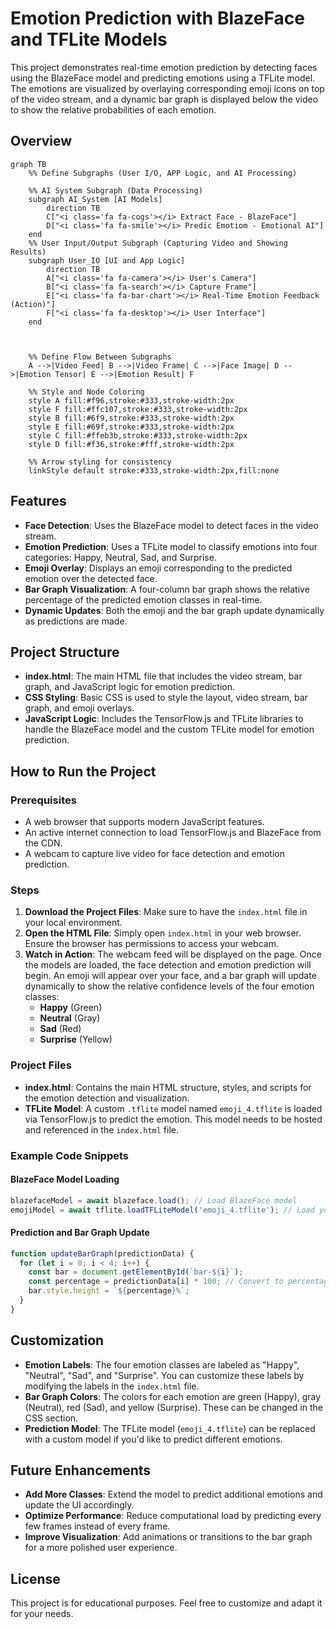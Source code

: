
# Emotion Prediction with BlazeFace and TFLite Models

This project demonstrates real-time emotion prediction by detecting faces using the BlazeFace model and predicting emotions using a TFLite model. The emotions are visualized by overlaying corresponding emoji icons on top of the video stream, and a dynamic bar graph is displayed below the video to show the relative probabilities of each emotion.
## Overview
```mermaid
graph TB
    %% Define Subgraphs (User I/O, APP Logic, and AI Processing)

    %% AI System Subgraph (Data Processing)
    subgraph AI_System [AI Models]
        direction TB
        C["<i class='fa fa-cogs'></i> Extract Face - BlazeFace"]
        D["<i class='fa fa-smile'></i> Predic Emotiom - Emotional AI"]
    end
    %% User Input/Output Subgraph (Capturing Video and Showing Results)
    subgraph User_IO [UI and App Logic]
        direction TB
        A["<i class='fa fa-camera'></i> User's Camera"]
        B["<i class='fa fa-search'></i> Capture Frame"]
        E["<i class='fa fa-bar-chart'></i> Real-Time Emotion Feedback (Action)"]
        F["<i class='fa fa-desktop'></i> User Interface"]
    end



    %% Define Flow Between Subgraphs
    A -->|Video Feed| B -->|Video Frame| C -->|Face Image| D -->|Emotion Tensor| E -->|Emotion Result| F

    %% Style and Node Coloring
    style A fill:#f96,stroke:#333,stroke-width:2px
    style F fill:#ffc107,stroke:#333,stroke-width:2px
    style B fill:#6f9,stroke:#333,stroke-width:2px
    style E fill:#69f,stroke:#333,stroke-width:2px
    style C fill:#ffeb3b,stroke:#333,stroke-width:2px
    style D fill:#f36,stroke:#fff,stroke-width:2px

    %% Arrow styling for consistency
    linkStyle default stroke:#333,stroke-width:2px,fill:none
```
## Features
- **Face Detection**: Uses the BlazeFace model to detect faces in the video stream.
- **Emotion Prediction**: Uses a TFLite model to classify emotions into four categories: Happy, Neutral, Sad, and Surprise.
- **Emoji Overlay**: Displays an emoji corresponding to the predicted emotion over the detected face.
- **Bar Graph Visualization**: A four-column bar graph shows the relative percentage of the predicted emotion classes in real-time.
- **Dynamic Updates**: Both the emoji and the bar graph update dynamically as predictions are made.

## Project Structure

- **index.html**: The main HTML file that includes the video stream, bar graph, and JavaScript logic for emotion prediction.
- **CSS Styling**: Basic CSS is used to style the layout, video stream, bar graph, and emoji overlays.
- **JavaScript Logic**: Includes the TensorFlow.js and TFLite libraries to handle the BlazeFace model and the custom TFLite model for emotion prediction.

## How to Run the Project

### Prerequisites

- A web browser that supports modern JavaScript features.
- An active internet connection to load TensorFlow.js and BlazeFace from the CDN.
- A webcam to capture live video for face detection and emotion prediction.

### Steps

1. **Download the Project Files**: Make sure to have the `index.html` file in your local environment.
2. **Open the HTML File**: Simply open `index.html` in your web browser. Ensure the browser has permissions to access your webcam.
3. **Watch in Action**: The webcam feed will be displayed on the page. Once the models are loaded, the face detection and emotion prediction will begin. An emoji will appear over your face, and a bar graph will update dynamically to show the relative confidence levels of the four emotion classes:
   - **Happy** (Green)
   - **Neutral** (Gray)
   - **Sad** (Red)
   - **Surprise** (Yellow)

### Project Files

- **index.html**: Contains the main HTML structure, styles, and scripts for the emotion detection and visualization.
- **TFLite Model**: A custom `.tflite` model named `emoji_4.tflite` is loaded via TensorFlow.js to predict the emotion. This model needs to be hosted and referenced in the `index.html` file.

### Example Code Snippets

#### BlazeFace Model Loading
```javascript
blazefaceModel = await blazeface.load(); // Load BlazeFace model
emojiModel = await tflite.loadTFLiteModel('emoji_4.tflite'); // Load your emoji TFLite model
```

#### Prediction and Bar Graph Update
```javascript
function updateBarGraph(predictionData) {
  for (let i = 0; i < 4; i++) {
    const bar = document.getElementById(`bar-${i}`);
    const percentage = predictionData[i] * 100; // Convert to percentage
    bar.style.height = `${percentage}%`;
  }
}
```

## Customization

- **Emotion Labels**: The four emotion classes are labeled as "Happy", "Neutral", "Sad", and "Surprise". You can customize these labels by modifying the labels in the `index.html` file.
- **Bar Graph Colors**: The colors for each emotion are green (Happy), gray (Neutral), red (Sad), and yellow (Surprise). These can be changed in the CSS section.
- **Prediction Model**: The TFLite model (`emoji_4.tflite`) can be replaced with a custom model if you'd like to predict different emotions.

## Future Enhancements
- **Add More Classes**: Extend the model to predict additional emotions and update the UI accordingly.
- **Optimize Performance**: Reduce computational load by predicting every few frames instead of every frame.
- **Improve Visualization**: Add animations or transitions to the bar graph for a more polished user experience.

## License
This project is for educational purposes. Feel free to customize and adapt it for your needs.
